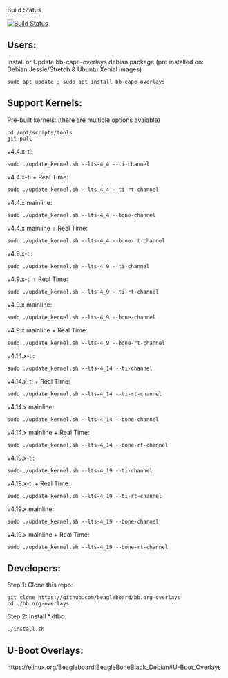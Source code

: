 Build Status

 [![Build Status](http://rcn-ee.online:8080/buildStatus/icon?job=beagleboard_overlays/master)](http://rcn-ee.online:8080/job/beagleboard_overlays/job/master/)


Users:
------------

Install or Update bb-cape-overlays debian package (pre installed on: Debian Jessie/Stretch & Ubuntu Xenial images)

    sudo apt update ; sudo apt install bb-cape-overlays

Support Kernels:
------------

Pre-built kernels: (there are multiple options avaiable)

    cd /opt/scripts/tools
    git pull

v4.4.x-ti:

    sudo ./update_kernel.sh --lts-4_4 --ti-channel

v4.4.x-ti + Real Time:

    sudo ./update_kernel.sh --lts-4_4 --ti-rt-channel

v4.4.x mainline:

    sudo ./update_kernel.sh --lts-4_4 --bone-channel

v4.4.x mainline + Real Time:

    sudo ./update_kernel.sh --lts-4_4 --bone-rt-channel

v4.9.x-ti:

    sudo ./update_kernel.sh --lts-4_9 --ti-channel

v4.9.x-ti + Real Time:

    sudo ./update_kernel.sh --lts-4_9 --ti-rt-channel

v4.9.x mainline:

    sudo ./update_kernel.sh --lts-4_9 --bone-channel

v4.9.x mainline + Real Time:

    sudo ./update_kernel.sh --lts-4_9 --bone-rt-channel

v4.14.x-ti:

    sudo ./update_kernel.sh --lts-4_14 --ti-channel

v4.14.x-ti + Real Time:

    sudo ./update_kernel.sh --lts-4_14 --ti-rt-channel

v4.14.x mainline:

    sudo ./update_kernel.sh --lts-4_14 --bone-channel

v4.14.x mainline + Real Time:

    sudo ./update_kernel.sh --lts-4_14 --bone-rt-channel

v4.19.x-ti:

    sudo ./update_kernel.sh --lts-4_19 --ti-channel

v4.19.x-ti + Real Time:

    sudo ./update_kernel.sh --lts-4_19 --ti-rt-channel

v4.19.x mainline:

    sudo ./update_kernel.sh --lts-4_19 --bone-channel

v4.19.x mainline + Real Time:

    sudo ./update_kernel.sh --lts-4_19 --bone-rt-channel

Developers:
------------

Step 1: Clone this repo:

    git clone https://github.com/beagleboard/bb.org-overlays
    cd ./bb.org-overlays

Step 2: Install *.dtbo:

    ./install.sh

U-Boot Overlays:
------------

https://elinux.org/Beagleboard:BeagleBoneBlack_Debian#U-Boot_Overlays

